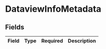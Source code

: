 # DataviewInfoMetadata


## Fields

| Field       | Type        | Required    | Description |
| ----------- | ----------- | ----------- | ----------- |